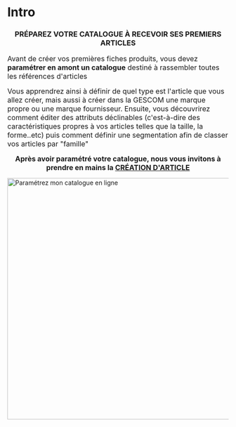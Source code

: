 # Intro


<h3 style="text-align: center;">PR&Eacute;PAREZ VOTRE CATALOGUE &Agrave; RECEVOIR SES PREMIERS ARTICLES</h3>
<p style="text-align: left;"><span style="font-size: 12pt;">Avant de cr&eacute;er vos premi&egrave;res fiches produits, vous devez <strong>param&eacute;trer en amont un catalogue</strong> destin&eacute; &agrave; rassembler toutes les r&eacute;f&eacute;rences d'articles</span></p>
<p style="text-align: left;"><span style="font-size: 12pt;">Vous apprendrez ainsi &agrave; d&eacute;finir de quel type est l'article que vous allez cr&eacute;er, mais aussi &agrave; cr&eacute;er dans la GESCOM une marque propre ou une marque fournisseur. Ensuite, vous d&eacute;couvrirez comment &eacute;diter des attributs d&eacute;clinables (c'est-&agrave;-dire des caract&eacute;ristiques propres &agrave; vos articles telles que la taille, la forme..etc) puis comment d&eacute;finir une segmentation afin de classer vos articles par "famille"</span></p>


<p style="text-align: center;"><strong><span style="font-size: 12pt;">Apr&egrave;s avoir param&eacute;tr&eacute; votre catalogue, nous vous invitons &agrave; prendre en mains la <a title="CR&Eacute;ER UN ARTICLE" href="/start/vente-online/article.aspx">CR&Eacute;ATION D'ARTICLE</a></span></strong></p>


<p><img src="https://datasimplemente.blob.core.windows.net/aide/venteenligne-min.png" alt="Param&eacute;trez mon catalogue en ligne" width="1250" height="550" /></p>

